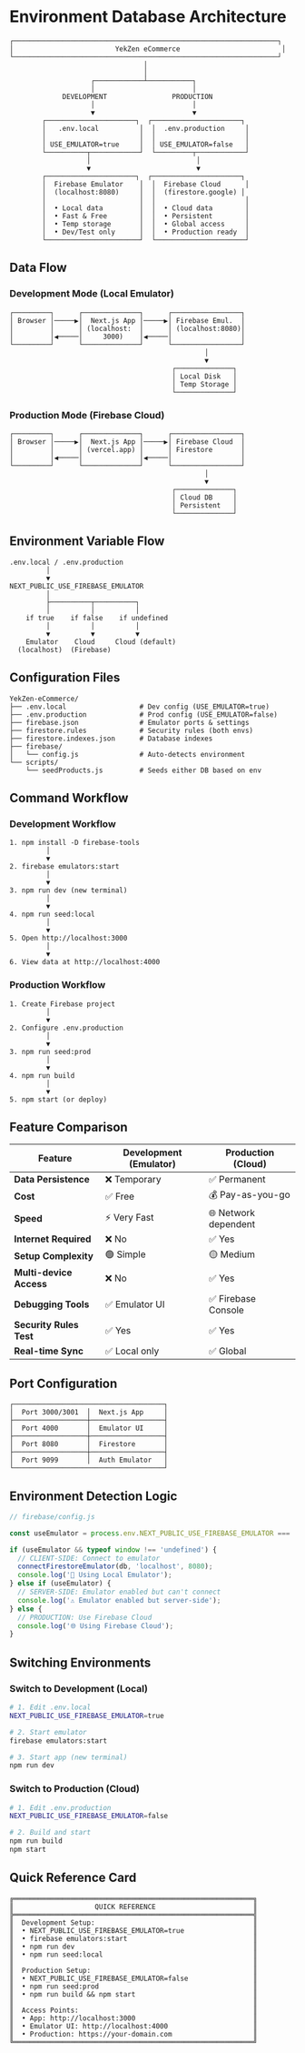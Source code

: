 # Environment Database Architecture

```
┌─────────────────────────────────────────────────────────────────┐
│                         YekZen eCommerce                         │
└─────────────────────────────────────────────────────────────────┘
                                 │
                                 │
                    ┌────────────┴───────────┐
                    │                        │
             DEVELOPMENT                PRODUCTION
                    │                        │
                    ▼                        ▼
        ┌──────────────────────┐  ┌──────────────────────┐
        │   .env.local          │  │  .env.production     │
        │                       │  │                      │
        │ USE_EMULATOR=true     │  │ USE_EMULATOR=false   │
        └──────────┬────────────┘  └─────────┬────────────┘
                   │                          │
                   ▼                          ▼
        ┌──────────────────────┐  ┌──────────────────────┐
        │  Firebase Emulator    │  │  Firebase Cloud      │
        │  (localhost:8080)     │  │  (firestore.google) │
        │                       │  │                      │
        │  • Local data         │  │  • Cloud data        │
        │  • Fast & Free        │  │  • Persistent        │
        │  • Temp storage       │  │  • Global access     │
        │  • Dev/Test only      │  │  • Production ready  │
        └───────────────────────┘  └──────────────────────┘
```

## Data Flow

### Development Mode (Local Emulator)

```
┌─────────┐      ┌──────────────┐      ┌─────────────────┐
│ Browser │─────▶│  Next.js App │─────▶│ Firebase Emul.  │
│         │      │ (localhost:  │      │ (localhost:8080)│
│         │◀─────│     3000)    │◀─────│                 │
└─────────┘      └──────────────┘      └─────────────────┘
                                                │
                                                ▼
                                        ┌──────────────┐
                                        │ Local Disk   │
                                        │ Temp Storage │
                                        └──────────────┘
```

### Production Mode (Firebase Cloud)

```
┌─────────┐      ┌──────────────┐      ┌─────────────────┐
│ Browser │─────▶│  Next.js App │─────▶│ Firebase Cloud  │
│         │      │ (vercel.app) │      │ Firestore       │
│         │◀─────│              │◀─────│                 │
└─────────┘      └──────────────┘      └─────────────────┘
                                                │
                                                ▼
                                        ┌──────────────┐
                                        │ Cloud DB     │
                                        │ Persistent   │
                                        └──────────────┘
```

## Environment Variable Flow

```
.env.local / .env.production
         │
         ▼
NEXT_PUBLIC_USE_FIREBASE_EMULATOR
         │
         ├──────────┬──────────┐
         │          │          │
    if true    if false    if undefined
         │          │          │
         ▼          ▼          ▼
    Emulator    Cloud     Cloud (default)
  (localhost)  (Firebase)
```

## Configuration Files

```
YekZen-eCommerce/
├── .env.local                  # Dev config (USE_EMULATOR=true)
├── .env.production             # Prod config (USE_EMULATOR=false)
├── firebase.json               # Emulator ports & settings
├── firestore.rules             # Security rules (both envs)
├── firestore.indexes.json      # Database indexes
├── firebase/
│   └── config.js               # Auto-detects environment
└── scripts/
    └── seedProducts.js         # Seeds either DB based on env
```

## Command Workflow

### Development Workflow

```
1. npm install -D firebase-tools
         │
         ▼
2. firebase emulators:start
         │
         ▼
3. npm run dev (new terminal)
         │
         ▼
4. npm run seed:local
         │
         ▼
5. Open http://localhost:3000
         │
         ▼
6. View data at http://localhost:4000
```

### Production Workflow

```
1. Create Firebase project
         │
         ▼
2. Configure .env.production
         │
         ▼
3. npm run seed:prod
         │
         ▼
4. npm run build
         │
         ▼
5. npm start (or deploy)
```

## Feature Comparison

| Feature                  | Development (Emulator)  | Production (Cloud)      |
|--------------------------|-------------------------|-------------------------|
| **Data Persistence**     | ❌ Temporary            | ✅ Permanent            |
| **Cost**                 | ✅ Free                 | 💰 Pay-as-you-go        |
| **Speed**                | ⚡ Very Fast            | 🌐 Network dependent    |
| **Internet Required**    | ❌ No                   | ✅ Yes                  |
| **Setup Complexity**     | 🟢 Simple               | 🟡 Medium               |
| **Multi-device Access**  | ❌ No                   | ✅ Yes                  |
| **Debugging Tools**      | ✅ Emulator UI          | ✅ Firebase Console     |
| **Security Rules Test**  | ✅ Yes                  | ✅ Yes                  |
| **Real-time Sync**       | ✅ Local only           | ✅ Global               |

## Port Configuration

```
┌─────────────────────────────────────┐
│  Port 3000/3001  │  Next.js App     │
├──────────────────┼──────────────────┤
│  Port 4000       │  Emulator UI     │
├──────────────────┼──────────────────┤
│  Port 8080       │  Firestore       │
├──────────────────┼──────────────────┤
│  Port 9099       │  Auth Emulator   │
└─────────────────────────────────────┘
```

## Environment Detection Logic

```javascript
// firebase/config.js

const useEmulator = process.env.NEXT_PUBLIC_USE_FIREBASE_EMULATOR === 'true';

if (useEmulator && typeof window !== 'undefined') {
  // CLIENT-SIDE: Connect to emulator
  connectFirestoreEmulator(db, 'localhost', 8080);
  console.log('🔧 Using Local Emulator');
} else if (useEmulator) {
  // SERVER-SIDE: Emulator enabled but can't connect
  console.log('⚠️ Emulator enabled but server-side');
} else {
  // PRODUCTION: Use Firebase Cloud
  console.log('🌐 Using Firebase Cloud');
}
```

## Switching Environments

### Switch to Development (Local)

```bash
# 1. Edit .env.local
NEXT_PUBLIC_USE_FIREBASE_EMULATOR=true

# 2. Start emulator
firebase emulators:start

# 3. Start app (new terminal)
npm run dev
```

### Switch to Production (Cloud)

```bash
# 1. Edit .env.production
NEXT_PUBLIC_USE_FIREBASE_EMULATOR=false

# 2. Build and start
npm run build
npm start
```

## Quick Reference Card

```
╔═══════════════════════════════════════════════════════════╗
║                    QUICK REFERENCE                        ║
╠═══════════════════════════════════════════════════════════╣
║  Development Setup:                                       ║
║  • NEXT_PUBLIC_USE_FIREBASE_EMULATOR=true                 ║
║  • firebase emulators:start                               ║
║  • npm run dev                                            ║
║  • npm run seed:local                                     ║
║                                                           ║
║  Production Setup:                                        ║
║  • NEXT_PUBLIC_USE_FIREBASE_EMULATOR=false                ║
║  • npm run seed:prod                                      ║
║  • npm run build && npm start                             ║
║                                                           ║
║  Access Points:                                           ║
║  • App: http://localhost:3000                             ║
║  • Emulator UI: http://localhost:4000                     ║
║  • Production: https://your-domain.com                    ║
╚═══════════════════════════════════════════════════════════╝
```

